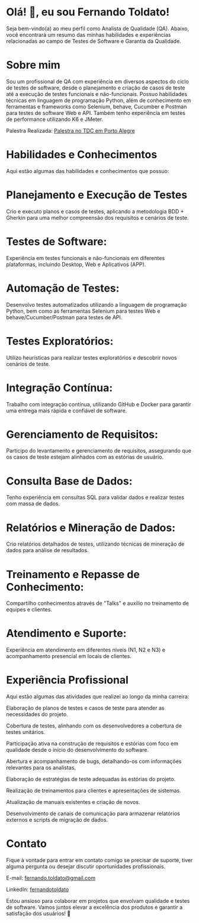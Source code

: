 # Olá! 👋, eu sou Fernando Toldato!

Seja bem-vindo(a) ao meu perfil como Analista de Qualidade (QA). Abaixo, você encontrará um resumo das minhas habilidades e experiências relacionadas ao campo de Testes de Software e Garantia da Qualidade.

# Sobre mim
Sou um profissional de QA com experiência em diversos aspectos do ciclo de testes de software, desde o planejamento e criação de casos de teste até a execução de testes funcionais e não-funcionais. Possuo habilidades técnicas em linguagem de programação Python, além de conhecimento em ferramentas e frameworks como Selenium, behave, Cucumber e Postman para testes de software Web e API. Também tenho experiência em testes de performance utilizando K6 e JMeter.

Palestra Realizada: [Palestra no TDC em Porto Alegre](https://www.youtube.com/watch?v=tD_-TxjPxFI&feature=youtu.be&themeRefresh=1)

# Habilidades e Conhecimentos
Aqui estão algumas das habilidades e conhecimentos que possuo:

# Planejamento e Execução de Testes 
Crio e executo planos e casos de testes, aplicando a metodologia BDD + Gherkin para uma melhor compreensão dos requisitos e cenários de teste.

# Testes de Software: 
Experiência em testes funcionais e não-funcionais em diferentes plataformas, incluindo Desktop, Web e Aplicativos (APP).

# Automação de Testes: 
Desenvolvo testes automatizados utilizando a linguagem de programação Python, bem como as ferramentas Selenium para testes Web e behave/Cucumber/Postman para testes de API.

# Testes Exploratórios: 
Utilizo heurísticas para realizar testes exploratórios e descobrir novos cenários de teste.

# Integração Contínua: 
Trabalho com integração contínua, utilizando GitHub e Docker para garantir uma entrega mais rápida e confiável de software.

# Gerenciamento de Requisitos: 
Participo do levantamento e gerenciamento de requisitos, assegurando que os casos de teste estejam alinhados com as estórias de usuário.

# Consulta Base de Dados: 
Tenho experiência em consultas SQL para validar dados e realizar testes com massa de dados.

# Relatórios e Mineração de Dados: 
Crio relatórios detalhados de testes, utilizando técnicas de mineração de dados para análise de resultados.

# Treinamento e Repasse de Conhecimento: 
Compartilho conhecimentos através de "Talks" e auxilio no treinamento de equipes e clientes.

# Atendimento e Suporte: 
Experiência em atendimento em diferentes níveis (N1, N2 e N3) e acompanhamento presencial em locais de clientes.

# Experiência Profissional
Aqui estão algumas das atividades que realizei ao longo da minha carreira:

Elaboração de planos de testes e casos de teste para atender as necessidades do projeto.

Cobertura de testes, alinhando com os desenvolvedores a cobertura de testes unitários.

Participação ativa na construção de requisitos e estórias com foco em qualidade desde o início do desenvolvimento do software.

Abertura e acompanhamento de bugs, detalhando-os com informações relevantes para os analistas.

Elaboração de estratégias de teste adequadas às estórias do projeto.

Realização de treinamentos para clientes e apresentações de sistemas.

Atualização de manuais existentes e criação de novos.

Desenvolvimento de canais de comunicação para armazenar relatórios externos e scripts de migração de dados.

# Contato

Fique à vontade para entrar em contato comigo se precisar de suporte, tiver alguma pergunta ou desejar discutir oportunidades profissionais.

E-mail: fernando.toldato@gmail.com

LinkedIn: [fernandotoldato](https://www.linkedin.com/in/fernandotoldato/)

Estou ansioso para colaborar em projetos que envolvam qualidade e testes de software. Vamos juntos elevar a excelência dos produtos e garantir a satisfação dos usuários! 🚀
